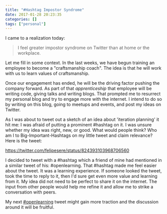 ```yaml
---
title: "#Hashtag Impostor Syndrome"
date: 2017-01-28 20:23:35
categories: []
tags: ["personal"]
---
```


I came to a realization today:

> I feel greater impostor syndrome on Twitter than at home or the workplace.

Let me fill in some context. In the last weeks, we have begun training an employee to become a "craftsmanship coach". The idea is that he will work with us to learn values of craftsmanship.

Once our engagement has ended, he will be the driving factor pushing the company forward. As part of that _apprenticeship_ that employee will be writing code, giving talks and writing blogs. That prompted me to resurrect my personal blog and try to engage more with the internet. I intend to do so by writing on this blog, going to meetups and events, and post my ideas on Twitter.

As I was about to tweet out a sketch of an idea about 'iteration planning' it hit me: I was afraid of putting a prominent #hashtag on it. I was unsure whether my idea was right, new, or good. What would people think? Who am I to Big-Important-Hashtags on my little tweet and claim relevance? Here is the tweet: 

https://twitter.com/felipesere/status/824393103968706560

I decided to tweet with a #hashtag which a friend of mine had mentioned in a similar tweet of his: #openlearning. That #hashtag made me feel easier about the tweet. It was a learning experience. If someone looked the tweet, took the time to reply to it, then I'd sure get even more value and learning from it. My idea did not need to be perfect to share it on the internet. The input from other people would help me refine it and allow me to strike a conversation with peers.

My next [#openlearning](https://twitter.com/search?q=%23openlearning&src=typd) tweet might gain more traction and the  discussion around it will be fruitful.
